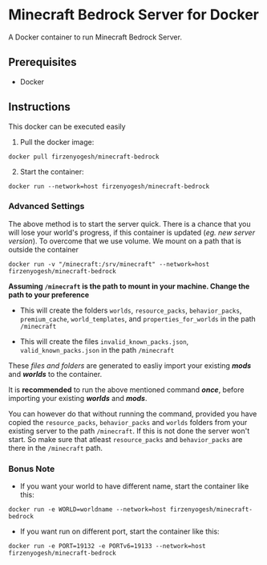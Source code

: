 # Minecraft Bedrock Server for Docker

A Docker container to run Minecraft Bedrock Server.

## Prerequisites

- Docker

## Instructions

This docker can be executed easily

1. Pull the docker image:

``` Docker
docker pull firzenyogesh/minecraft-bedrock
```

2. Start the container:

``` Docker
docker run --network=host firzenyogesh/minecraft-bedrock
```

### Advanced Settings

The above method is to start the server quick. There is a chance that you will lose your world's progress, if this container is updated (*eg. new server version*). To overcome that we use volume. We mount on a path that is outside the container

``` Docker
docker run -v "/minecraft:/srv/minecraft" --network=host firzenyogesh/minecraft-bedrock
```

**Assuming `/minecraft` is the path to mount in your machine. Change the path to your preference**

- This will create the folders `worlds`, `resource_packs`, `behavior_packs`, `premium_cache`, `world_templates`, and `properties_for_worlds` in the path `/minecraft`

- This will create the files `invalid_known_packs.json`, `valid_known_packs.json` in the path `/minecraft`

These *files and folders* are generated to easliy import your existing ***mods*** and ***worlds*** to the container.

It is **recommended** to run the above mentioned command ***once***, before importing your existing ***worlds*** and ***mods***.

You can however do that without running the command, provided you have copied the `resource_packs`, `behavior_packs` and `worlds` folders from your existing server to the path `/minecraft`. If this is not done the server won't start. So make sure that atleast `resource_packs` and `behavior_packs` are there in the `/minecraft` path.

### Bonus Note

- If you want your world to have different name, start the container like this:

``` Docker
docker run -e WORLD=worldname --network=host firzenyogesh/minecraft-bedrock
```

- If you want run on different port, start the container like this:

``` Docker
docker run -e PORT=19132 -e PORTv6=19133 --network=host firzenyogesh/minecraft-bedrock
```